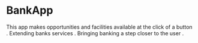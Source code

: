 # BankApp
This app makes opportunities and facilities available at the click of a button . 
Extending banks services . 
Bringing banking a step closer to the user .

